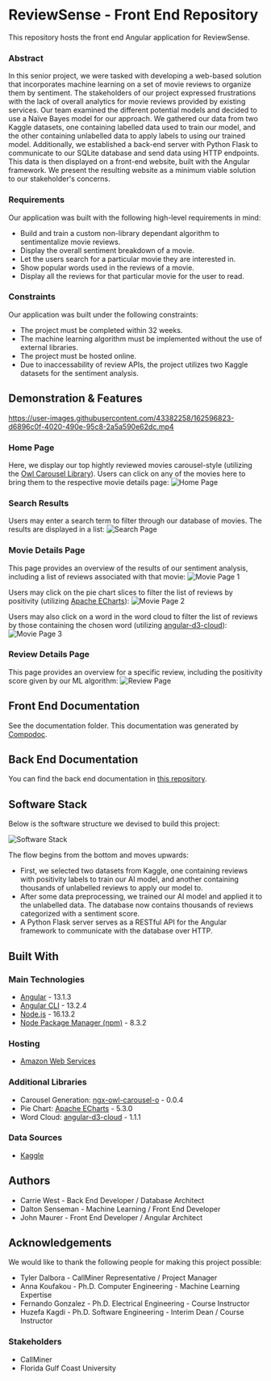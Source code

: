 # ReviewSense - Front End Repository
This repository hosts the front end Angular application for ReviewSense.

### Abstract
In this senior project, we were tasked with developing a web-based solution that incorporates machine learning on a set of movie reviews to organize them by sentiment. The stakeholders of our project expressed frustrations with the lack of overall analytics for movie reviews provided by existing services. Our team examined the different potential models and decided to use a Naïve Bayes model for our approach. We gathered our data from two Kaggle datasets, one containing labelled data used to train our model, and the other containing unlabelled data to apply labels to using our trained model. Additionally, we established a back-end server with Python Flask to communicate to our SQLite database and send data using HTTP endpoints. This data is then displayed on a front-end website, built with the Angular framework. We present the resulting website as a minimum viable solution to our stakeholder's concerns.

### Requirements
Our application was built with the following high-level requirements in mind:
* Build and train a custom non-library dependant algorithm to sentimentalize movie reviews.
* Display the overall sentiment breakdown of a movie.
* Let the users search for a particular movie they are interested in.
* Show popular words used in the reviews of a movie.
* Display all the reviews for that particular movie for the user to read.

### Constraints
Our application was built under the following constraints:
* The project must be completed within 32 weeks.
* The machine learning algorithm must be implemented without the use of external libraries.
* The project must be hosted online.
* Due to inaccessability of review APIs, the project utilizes two Kaggle datasets for the sentiment analysis.

## Demonstration & Features

https://user-images.githubusercontent.com/43382258/162596823-d6896c0f-4020-490e-95c8-2a5a590e62dc.mp4

### Home Page
Here, we display our top hightly reviewed movies carousel-style (utilizing the [Owl Carousel Library](https://www.npmjs.com/package/ngx-owl-carousel-o/v/0.0.4#get-started)). Users can click on any of the movies here to bring them to the respective movie details page:
![Home Page](https://user-images.githubusercontent.com/43382258/162598174-810d2184-8dd0-428e-9c7c-b974325ebbc8.png)

### Search Results
Users may enter a search term to filter through our database of movies. The results are displayed in a list:
![Search Page](https://user-images.githubusercontent.com/43382258/162598178-50baaf65-b86f-40df-9eb3-84ae88891108.png)

### Movie Details Page
This page provides an overview of the results of our sentiment analysis, including a list of reviews associated with that movie:
![Movie Page 1](https://user-images.githubusercontent.com/43382258/162598184-945a3951-3613-4ccc-98c1-5898dfc3ab78.png)

Users may click on the pie chart slices to filter the list of reviews by positivity (utilizing [Apache ECharts](https://echarts.apache.org/en/index.html)):
![Movie Page 2](https://user-images.githubusercontent.com/43382258/162598196-429937ba-4793-4258-9f53-8846a78f98c1.png)

Users may also click on a word in the word cloud to filter the list of reviews by those containing the chosen word (utilizing [angular-d3-cloud](https://openbase.com/js/angular-d3-cloud)):
![Movie Page 3](https://user-images.githubusercontent.com/43382258/162598198-c55b3cfc-d996-485d-aa04-7124a6228e42.png)

### Review Details Page
This page provides an overview for a specific review, including the positivity score given by our ML algorithm:
![Review Page](https://user-images.githubusercontent.com/43382258/162598205-e7a1e43a-4664-473a-b3b6-9b11942edff7.png)

## Front End Documentation
See the documentation folder. This documentation was generated by [Compodoc](https://compodoc.github.io/compodoc/).

## Back End Documentation
You can find the back end documentation in [this repository](https://github.com/DaltonSenseman/movie-sentiment-seniorproject).

## Software Stack
Below is the software structure we devised to build this project:

![Software Stack](https://user-images.githubusercontent.com/43382258/162599216-0118f958-5571-4796-bc96-922d809ba962.png)

The flow begins from the bottom and moves upwards:
* First, we selected two datasets from Kaggle, one containing reviews with positivity labels to train our AI model, and another containing thousands of unlabelled reviews to apply our model to.
* After some data preprocessing, we trained our AI model and applied it to the unlabelled data. The database now contains thousands of reviews categorized with a sentiment score.
* A Python Flask server serves as a RESTful API for the Angular framework to communicate with the database over HTTP.

## Built With
### Main Technologies
* [Angular](https://angular.io/) - 13.1.3
* [Angular CLI](https://angular.io/) - 13.2.4
* [Node.js](https://nodejs.org/en/) - 16.13.2
* [Node Package Manager (npm)](https://www.npmjs.com/) - 8.3.2

### Hosting
* [Amazon Web Services](https://aws.amazon.com/)

### Additional Libraries
* Carousel Generation: [ngx-owl-carousel-o](https://www.npmjs.com/package/ngx-owl-carousel-o/v/0.0.4#get-started) - 0.0.4
* Pie Chart: [Apache ECharts](https://echarts.apache.org/en/index.html) - 5.3.0
* Word Cloud: [angular-d3-cloud](https://openbase.com/js/angular-d3-cloud) - 1.1.1

### Data Sources
* [Kaggle](https://www.kaggle.com/)

## Authors
* Carrie West - Back End Developer / Database Architect
* Dalton Senseman - Machine Learning / Front End Developer
* John Maurer - Front End Developer / Angular Architect

## Acknowledgements
We would like to thank the following people for making this project possible:
* Tyler Dalbora - CallMiner Representative / Project Manager
* Anna Koufakou - Ph.D. Computer Engineering - Machine Learning Expertise
* Fernando Gonzalez - Ph.D. Electrical Engineering - Course Instructor
* Huzefa Kagdi - Ph.D. Software Engineering - Interim Dean / Course Instructor

### Stakeholders
* CallMiner
* Florida Gulf Coast University

